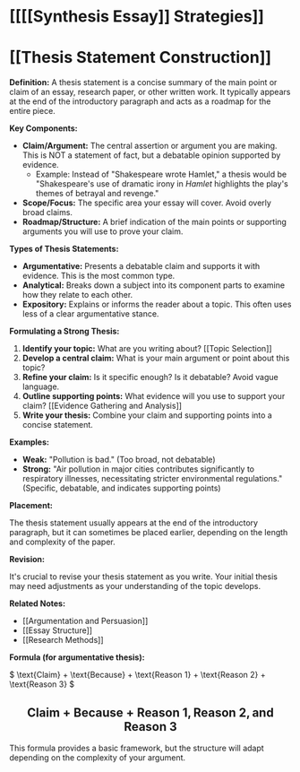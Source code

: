 # [[[[Synthesis Essay]] Strategies]]
# [[Thesis Statement Construction]]

**Definition:** A thesis statement is a concise summary of the main point or claim of an essay, research paper, or other written work.  It typically appears at the end of the introductory paragraph and acts as a roadmap for the entire piece.

**Key Components:**

* **Claim/Argument:**  The central assertion or argument you are making.  This is NOT a statement of fact, but a debatable opinion supported by evidence.
    * Example:  Instead of "Shakespeare wrote Hamlet,"  a thesis would be "Shakespeare's use of dramatic irony in *Hamlet* highlights the play's themes of betrayal and revenge."
* **Scope/Focus:** The specific area your essay will cover.  Avoid overly broad claims.
* **Roadmap/Structure:**  A brief indication of the main points or supporting arguments you will use to prove your claim.

**Types of Thesis Statements:**

* **Argumentative:** Presents a debatable claim and supports it with evidence.  This is the most common type.
* **Analytical:** Breaks down a subject into its component parts to examine how they relate to each other.
* **Expository:** Explains or informs the reader about a topic.  This often uses less of a clear argumentative stance.


**Formulating a Strong Thesis:**

1. **Identify your topic:** What are you writing about? [[Topic Selection]]
2. **Develop a central claim:** What is your main argument or point about this topic?
3. **Refine your claim:** Is it specific enough? Is it debatable?  Avoid vague language.
4. **Outline supporting points:** What evidence will you use to support your claim?  [[Evidence Gathering and Analysis]]
5. **Write your thesis:** Combine your claim and supporting points into a concise statement.


**Examples:**

* **Weak:**  "Pollution is bad." (Too broad, not debatable)
* **Strong:** "Air pollution in major cities contributes significantly to respiratory illnesses, necessitating stricter environmental regulations." (Specific, debatable, and indicates supporting points)


**Placement:**

The thesis statement usually appears at the end of the introductory paragraph, but it can sometimes be placed earlier, depending on the length and complexity of the paper.


**Revision:**

It's crucial to revise your thesis statement as you write.  Your initial thesis may need adjustments as your understanding of the topic develops.


**Related Notes:**

* [[Argumentation and Persuasion]]
* [[Essay Structure]]
* [[Research Methods]]


**Formula (for argumentative thesis):**

$ \text{Claim} + \text{Because} + \text{Reason 1} + \text{Reason 2} + \text{Reason 3} $

## $$ \text{Claim} + \text{Because} + \text{Reason 1}, \text{Reason 2}, \text{and Reason 3} $$


This formula provides a basic framework, but the structure will adapt depending on the complexity of your argument.
